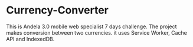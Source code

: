 # Currency-Converter
This is Andela 3.0 mobile web specialist 7 days challenge. The project makes conversion between two currencies. it uses Service Worker, Cache API and IndexedDB.
